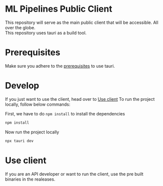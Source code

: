 # ML Pipelines Public Client
This repository will serve as the main public client that will be accessible. All over the globe.  
This repository uses tauri as a build tool.

# Prerequisites
Make sure you adhere to the [prerequisites](https://v2.tauri.app/start/prerequisites/) to use tauri.



# Develop 
If you just want to use the client, head over to [Use client](#use-client)
To run the project locally, follow below commands: 

First, we have to do `npm install` to install the dependencies
```bash
npm install
```

Now run the project locally
```bash
npx tauri dev
```

# Use client
If you are an API developer or want to run the client,
use the pre built binaries in the realeases.
